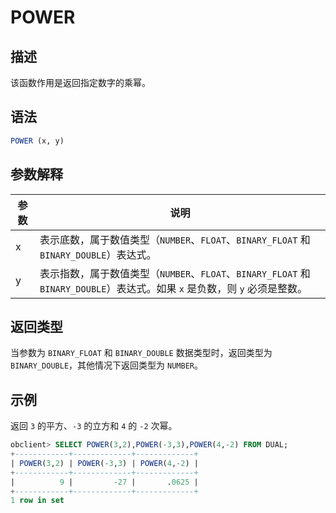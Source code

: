 # POWER

## 描述

该函数作用是返回指定数字的乘幂。

## 语法

```sql
POWER (x, y)
```

## 参数解释

| 参数 |                                            说明                                             |
|----|-------------------------------------------------------------------------------------------|
| x  | 表示底数，属于数值类型（`NUMBER`、`FLOAT`、`BINARY_FLOAT` 和 `BINARY_DOUBLE`）表达式。                        |
| y  | 表示指数，属于数值类型（`NUMBER`、`FLOAT`、`BINARY_FLOAT` 和 `BINARY_DOUBLE`）表达式。如果 `x` 是负数，则 `y` 必须是整数。 |

## 返回类型

当参数为 `BINARY_FLOAT` 和 `BINARY_DOUBLE` 数据类型时，返回类型为 `BINARY_DOUBLE`，其他情况下返回类型为 `NUMBER`。

## 示例

返回 `3` 的平方、`-3` 的立方和 `4` 的 `-2` 次幂。

```sql
obclient> SELECT POWER(3,2),POWER(-3,3),POWER(4,-2) FROM DUAL;
+------------+-------------+-------------+
| POWER(3,2) | POWER(-3,3) | POWER(4,-2) |
+------------+-------------+-------------+
|          9 |         -27 |       .0625 |
+------------+-------------+-------------+
1 row in set
```
